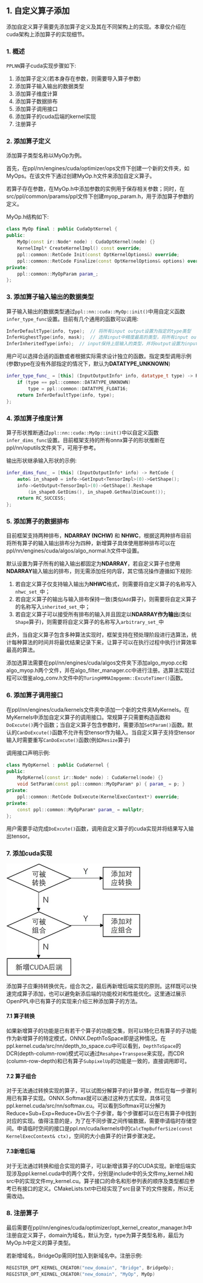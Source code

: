 ## 1. 自定义算子添加

添加自定义算子需要先添加算子定义及其在不同架构上的实现。本章仅介绍在cuda架构上添加算子的实现细节。

### 1. 概述

`PPLNN`算子cuda实现步骤如下:

1) 添加算子定义(若本身存在参数，则需要导入算子参数)
2) 添加算子输入输出的数据类型
3) 添加算子维度计算
4) 添加算子数据排布
5) 添加算子调用接口
6) 添加算子的cuda后端的kernel实现
7) 注册算子

### 2. 添加算子定义

添加算子类型名称以MyOp为例。

首先，在ppl/nn/engines/cuda/optimizer/ops文件下创建一个新的文件夹，如MyOps。在该文件下通过创建MyOp.h文件来添加自定义算子。

若算子存在参数，在MyOp.h中添加参数的实例用于保存相关参数；同时，在src/ppl/common/params/ppl文件下创建myop_param.h，用于添加算子参数的定义。

MyOp.h结构如下:

```C++
class MyOp final : public CudaOptKernel {
public:
    MyOp(const ir::Node* node) : CudaOptKernel(node) {}
    KernelImpl* CreateKernelImpl() const override;
    ppl::common::RetCode Init(const OptKernelOptions&) override;
    ppl::common::RetCode Finalize(const OptKernelOptions& options) override;
private:
    ppl::common::MyOpParam param_;
};
```

### 3. 添加算子输入输出的数据类型

算子输入输出的数据类型通过`ppl::nn::cuda::MyOp::init()`中用自定义函数`infer_type_func`设置。目前有几个通用的函数可以调用:

```C++
InferDefaultType(info, type);  // 将所有input output设置为指定的type类型
InferHighestType(info, mask);  // 选择input中精度最高的类型，将所有input output设置为该类型
InferInheritedType(info);  // input保持上层输入的类型，并将output设置为input0的数据类型
```

用户可以选择合适的函数或者根据实际需求设计独立的函数。指定类型调用示例 (参数type在没有外部指定的情况下，默认为**DATATYPE_UNKNOWN**)

```C++
infer_type_func_ = [this] (InputOutputInfo* info, datatype_t type) -> RetCode {
	if (type == ppl::common::DATATYPE_UNKNOWN)
		type = ppl::common::DATATYPE_FLOAT16;
	return InferDefaultType(info, type);
};
```

### 4. 添加算子维度计算
算子形状推断通过`ppl::nn::cuda::MyOp::init()`中以自定义函数`infer_dims_func`设置。目前框架支持的所有onnx算子的形状推断在ppl/nn/oputils文件夹下，可用于参考。

输出形状继承输入形状的示例:

```C++
infer_dims_func_ = [this] (InputOutputInfo* info) -> RetCode {
	auto& in_shape0 = info->GetInput<TensorImpl>(0)->GetShape();
	info->GetOutput<TensorImpl>(0)->GetShape().Reshape
		(in_shape0.GetDims(), in_shape0.GetRealDimCount());
	return RC_SUCCESS;
};
```

### 5. 添加算子的数据排布
目前框架支持两种排布，**NDARRAY (NCHW)** 和 **NHWC**，根据这两种排布目前将所有算子的输入输出排布分为四种，新增算子具体使用那种排布可以在ppl/nn/engines/cuda/algos/algo_normal.h文件中设置。

默认设置为算子所有的输入输出都固定为**NDARRAY**，若自定义算子也使用**NDARRAY**输入输出的排布，则无需添加任何内容，其它情况操作遵循如下规则:

1) 若自定义算子仅支持输入输出为**NHWC**格式，则需要将自定义算子的名称写入`nhwc_set_`中；
2) 若自定义算子的输出与输入排布保持一致(类似`Add`算子)，则需要将自定义算子的名称写入`inherited_set_`中；
3) 若自定义算子可以接受所有排布的输入并且固定以**NDARRAY作为输出**(类似`Shape`算子)，则需要将自定义算子的名称写入`arbitrary_set_`中

此外，当自定义算子包含多种算法实现时，框架支持在预处理阶段进行选算法，统计每种算法的时间并将最优结果记录下来，让算子可以在执行过程中执行计算效率最高的算法。

添加选算法需要在ppl/nn/engines/cuda/algos文件夹下添加algo_myop.cc和algo_myop.h两个文件，并在algo_filter_manager.cc中进行注册。选算法实现过程可以借鉴alog_conv.h文件中的`TuringHMMAImpgemm::ExcuteTimer()`函数。

### 6. 添加算子调用接口

在ppl/nn/engines/cuda/kernels文件夹中添加一个新的文件夹MyKernels。在MyKernels中添加自定义算子的调用接口。常规算子只需要构造函数和`DoExcute()`两个函数；当自定义算子包含参数时，需要添加`SetParam()`函数。默认的`CanDoExcute()`函数不允许有空tensor作为输入。当自定义算子支持空tensor输入时需要重写`CanDoExcute()`函数(例如`Resize`算子)

调用接口声明示例:

```C++
class MyOpKernel : public CudaKernel {
public:
    MyOpKernel(const ir::Node* node) : CudaKernel(node) {}
    void SetParam(const ppl::common::MyOpParam* p) { param_ = p; }
private:
    ppl::common::RetCode DoExecute(KernelExecContext*) override;
private:
    const ppl::common::MyOpParam* param_ = nullptr;
};
```	

用户需要手动完成`DoExcute()`函数，调用自定义算子的cuda实现并将结果写入输出tensor。

### 7. 添加cuda实现

![添加cuda算子的流程](./add_cuda_kernel_cn.jpg)

添加算子应秉持转换优先，组合次之，最后再新增后端实现的原则。这样既可以快速完成算子添加，也可以避免新添后端的功能校对和性能优化。这里通过展示OpenPPL中已有算子的实现来介绍三种添加算子的方法。

#### 7.1 算子转换

如果新增算子的功能是已有若干个算子的功能交集，则可以特化已有算子的子功能作为新增算子的特定模式，ONNX.DepthToSpace即是这种情况。在ppl.kernel.cuda/src/nn/depth_to_space.cu中可以看到，`DepthToSpace`的DCR(depth-column-row)模式可以通过`Resahpe`+`Transpose`来实现，而CDR (column-row-depth)和已有算子`SubpixelUp`的功能是一致的，直接调用即可。

#### 7.2 算子组合

对于无法通过转换实现的算子，可以试图分解算子的计算步骤，然后在每一步骤利用已有算子实现。ONNX.Softmax就可以通过这种方式实现，具体可见ppl.kernel.cuda/src/nn/softmax.cu。可以看到Softmax可以分解为Reduce+Sub+Exp+Reduce+Div五个子步骤，每个步骤都可以在已有算子中找到对应的实现。值得注意的是，为了在不同步骤之间传输数据，需要申请临时存储空间。申请临时空间的接口是ppl.nn/cuda/kernels中的`CalcTmpBufferSize(const KernelExecContext& ctx)`，空间的大小由算子的计算步骤决定。

#### 7.3新增后端

对于无法通过转换和组合实现的算子，可以新增该算子的CUDA实现。新增后端实现涉及ppl.kernel.cuda中的两个文件，分别是include中的头文件my_kernel.h和src中的实现文件my_kernel.cu。算子接口的命名和形参列表的顺序及类型都应参考已有接口的定义。CMakeLists.txt中已经实现了src目录下的文件搜索，所以无需改动。

### 8. 注册算子

最后需要在ppl/nn/engines/cuda/optimizer/opt_kernel_creator_manager.h中注册自定义算子，domain为域名，默认为空，type为算子类型名称，最后为MyOp.h中定义的算子类型。

若新增域名，BridgeOp需同时加入到新域名中。注册示例:

```C++
REGISTER_OPT_KERNEL_CREATOR("new_domain", "Bridge", BridgeOp);
REGISTER_OPT_KERNEL_CREATOR("new_domain", "MyOp", MyOp)
```